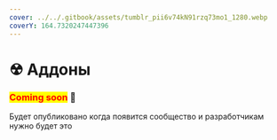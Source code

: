 ```yaml
---
cover: ../../.gitbook/assets/tumblr_pii6v74kN91rzq73mo1_1280.webp
coverY: 164.7320247447396
---
```


# ☢ Аддоны

### <mark style="color:red;">**Coming soon**</mark> 👻

Будет опубликовано когда появится сообщество и разработчикам нужно будет это
